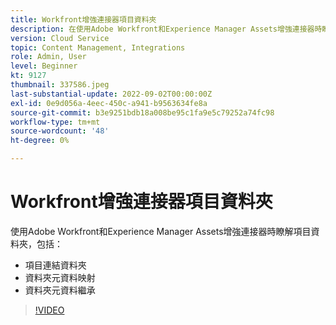 ```yaml
---
title: Workfront增強連接器項目資料夾
description: 在使用Adobe Workfront和Experience Manager Assets增強連接器時瞭解項目資料夾。
version: Cloud Service
topic: Content Management, Integrations
role: Admin, User
level: Beginner
kt: 9127
thumbnail: 337586.jpeg
last-substantial-update: 2022-09-02T00:00:00Z
exl-id: 0e9d056a-4eec-450c-a941-b9563634fe8a
source-git-commit: b3e9251bdb18a008be95c1fa9e5c79252a74fc98
workflow-type: tm+mt
source-wordcount: '48'
ht-degree: 0%

---
```


# Workfront增強連接器項目資料夾

使用Adobe Workfront和Experience Manager Assets增強連接器時瞭解項目資料夾，包括：

+ 項目連結資料夾
+ 資料夾元資料映射
+ 資料夾元資料繼承

>[!VIDEO](https://video.tv.adobe.com/v/337586?quality=12&learn=on)
